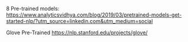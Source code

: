 8 Pre-trained models: https://www.analyticsvidhya.com/blog/2019/03/pretrained-models-get-started-nlp/?utm_source=linkedin.com&utm_medium=social <br/>

Glove Pre-Trained https://nlp.stanford.edu/projects/glove/ <br/>


